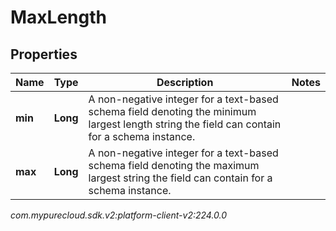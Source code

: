 # MaxLength


## Properties

| Name | Type | Description | Notes |
| ------------ | ------------- | ------------- | ------------- |
| **min** | **Long** | A non-negative integer for a text-based schema field denoting the minimum largest length string the field can contain for a schema instance. |  |
| **max** | **Long** | A non-negative integer for a text-based schema field denoting the maximum largest string the field can contain for a schema instance. |  |




_com.mypurecloud.sdk.v2:platform-client-v2:224.0.0_
